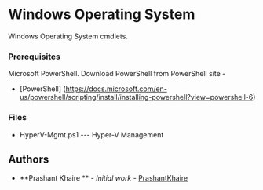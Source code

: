 # Windows Operating System

Windows Operating System cmdlets. 

### Prerequisites

Microsoft PowerShell. Download PowerShell from PowerShell site - 

* [PowerShell] (https://docs.microsoft.com/en-us/powershell/scripting/install/installing-powershell?view=powershell-6)

### Files
* HyperV-Mgmt.ps1   --- Hyper-V Management


## Authors

* **Prashant Khaire ** - *Initial work* - [PrashantKhaire](https://github.com/pkhaire)


